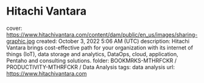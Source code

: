 # Hitachi Vantara

cover: https://www.hitachivantara.com/content/dam/public/en_us/images/sharing-graphic.jpg
created: October 3, 2022 5:06 AM (UTC)
description: Hitachi Vantara brings cost-effective path for your organization with its internet of things (IoT), data storage and analytics, DataOps, cloud, application, Pentaho and consulting solutions.
folder: BOOKMRKS-MTHRFCKR / PRODUCTIVITY-MTHRFCKR / Data Analysis
tags: data analysis
url: https://www.hitachivantara.com